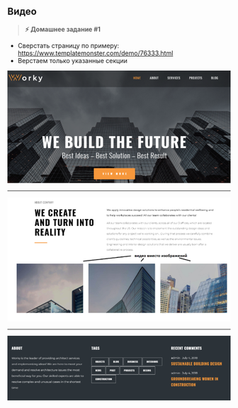 
##  Видео

> **⚡️ Домашнее задание #1**
- Сверстать страницу по примеру: https://www.templatemonster.com/demo/76333.html
- Верстаем только указанные секции

<img src="./img/img1.png" />

---

<img src="./img/img2.png" />

---

<img src="./img/img3.png" />
